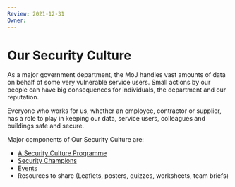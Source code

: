 ```yaml
---
Review: 2021-12-31
Owner:
---
```


# Our Security Culture

As a major government department, the MoJ handles vast amounts of data on behalf of some very vulnerable service users. Small actions by our people can have big consequences for individuals, the department and our reputation.

Everyone who works for us, whether an employee, contractor or supplier, has a role to play in keeping our data, service users, colleagues and buildings safe and secure.

Major components of Our Security Culture are:

- [A Security Culture Programme](https://github.com/ministryofjustice/security-guidance/blob/Local/culture/security-culture-programme.md)
- [Security Champions](https://github.com/ministryofjustice/security-guidance/blob/Local/culture/security-champions.md)
- [Events](https://github.com/ministryofjustice/security-guidance/blob/Local/culture/events.md)
- Resources to share (Leaflets, posters, quizzes, worksheets, team briefs)
